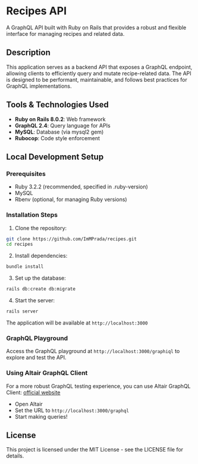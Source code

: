 # Recipes API

A GraphQL API built with Ruby on Rails that provides a robust and flexible interface for managing recipes and related data.

## Description

This application serves as a backend API that exposes a GraphQL endpoint, allowing clients to efficiently query and mutate recipe-related data. The API is designed to be performant, maintainable, and follows best practices for GraphQL implementations.

## Tools & Technologies Used

- **Ruby on Rails 8.0.2**: Web framework
- **GraphQL 2.4**: Query language for APIs
- **MySQL**: Database (via mysql2 gem)
- **Rubocop**: Code style enforcement

## Local Development Setup

### Prerequisites

- Ruby 3.2.2 (recommended, specified in .ruby-version)
- MySQL
- Rbenv (optional, for managing Ruby versions)

### Installation Steps

1. Clone the repository:

```bash
git clone https://github.com/ImMPrada/recipes.git
cd recipes
```

2. Install dependencies:

```bash
bundle install
```

3. Set up the database:

```bash
rails db:create db:migrate
```

4. Start the server:

```bash
rails server
```

The application will be available at `http://localhost:3000`

### GraphQL Playground

Access the GraphQL playground at `http://localhost:3000/graphiql` to explore and test the API.

### Using Altair GraphQL Client

For a more robust GraphQL testing experience, you can use Altair GraphQL Client: [official website](https://altairgraphql.dev/)

- Open Altair
- Set the URL to `http://localhost:3000/graphql`
- Start making queries!

## License

This project is licensed under the MIT License - see the LICENSE file for details.

